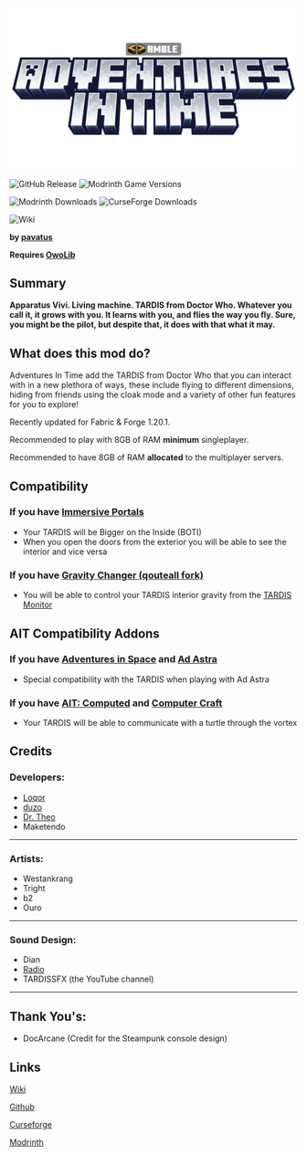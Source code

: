 ![AIT Logo](https://github.com/pavatus/ait/blob/main/src/main/resources/assets/ait_logo.png?raw=true)

![GitHub Release](https://img.shields.io/github/v/release/M-D-Team/ait-fabric-1.20.1?include_prereleases)
![Modrinth Game Versions](https://img.shields.io/modrinth/game-versions/ait?link=https%3A%2F%2Fmodrinth.com%2Fmod%2Fait%2Fversions)

![Modrinth Downloads](https://img.shields.io/modrinth/dt/ait?logo=modrinth&link=https%3A%2F%2Fmodrinth.com%2Fmod%2Fait)
![CurseForge Downloads](https://img.shields.io/curseforge/dt/856138?logo=curseforge&color=red&link=https%3A%2F%2Fwww.curseforge.com%2Fminecraft%2Fmc-mods%2Fadventures-in-time)

![Wiki](https://img.shields.io/badge/wiki-grey?logo=gitbook&logoColor=white&link=https%3A%2F%2Floqor.dev%2Fait%2F)


**by [pavatus](https://pavatus.github.io)**

**Requires [OwoLib](https://modrinth.com/mod/owo-lib)**

## Summary
**Apparatus Vivi. Living machine. TARDIS from Doctor Who. Whatever you call it, it grows with you. It learns with you, and flies the way you fly. Sure, you might be the pilot, but despite that, it does with that what it may.**

## What does this mod do?
Adventures In Time add the TARDIS from Doctor Who that you can interact with in a new plethora of ways, these include flying to different dimensions, hiding from friends using the cloak mode and a variety of other fun features for you to explore! 

Recently updated for Fabric & Forge 1.20.1. 

Recommended to play with 8GB of RAM **minimum** singleplayer.

Recommended to have 8GB of RAM **allocated** to the multiplayer servers.

## Compatibility

### If you have [Immersive Portals](https://modrinth.com/mod/immersiveportals)
- Your TARDIS will be Bigger on the Inside (BOTI)
- When you open the doors from the exterior you will be able to see the interior and vice versa

### If you have [Gravity Changer (qouteall fork)](https://modrinth.com/mod/gravity-api-fork/versions)
- You will be able to control your TARDIS interior gravity from the [TARDIS Monitor](https://loqor.dev/ait/Monitor/)
  
## AIT Compatibility Addons

### If you have [Adventures in Space](https://github.com/DrTheodor/adventures-in-space) and [Ad Astra](https://modrinth.com/mod/ad-astra)
- Special compatibility with the TARDIS when playing with Ad Astra
  
### If you have [AIT: Computed](https://github.com/Duzos/aitcompute/tree/0.1.0.24-1.20.1-dev) and [Computer Craft](https://modrinth.com/mod/cc-tweaked)
- Your TARDIS will be able to communicate with a turtle through the vortex

## Credits

### Developers:
- [Loqor](https://loqor.dev/)
- [duzo](https://duzo.is-a.dev/)
- [Dr. Theo](https://theo.is-a.dev/)
- Maketendo

---

### Artists:
- Westankrang
- Tright
- b2
- Ouro

---

### Sound Design:
- Dian
- [Radio](https://im-radio.bandcamp.com/album/ait-mod-music-disc-drifting)
- TARDISSFX (the YouTube channel)

---

## Thank You's:
- DocArcane (Credit for the Steampunk console design)


## Links
[Wiki](https://pavatus.github.io/ait-wiki/)

[Github](https://github.com/loqor/ait/)

[Curseforge](https://www.curseforge.com/minecraft/mc-mods/adventures-in-time)

[Modrinth](https://modrinth.com/mod/ait)
